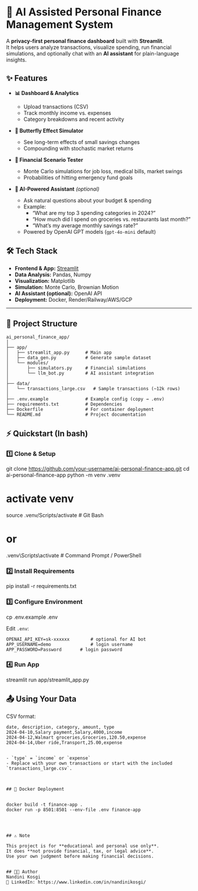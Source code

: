 # 🧾 AI Assisted Personal Finance Management System  

A **privacy-first personal finance dashboard** built with **Streamlit**.  
It helps users analyze transactions, visualize spending, run financial simulations, and optionally chat with an **AI assistant** for plain-language insights.  



## ✨ Features  

- **📊 Dashboard & Analytics**  
  - Upload transactions (CSV)  
  - Track monthly income vs. expenses  
  - Category breakdowns and recent activity  

- **🦋 Butterfly Effect Simulator**  
  - See long-term effects of small savings changes  
  - Compounding with stochastic market returns  

- **🔮 Financial Scenario Tester**  
  - Monte Carlo simulations for job loss, medical bills, market swings  
  - Probabilities of hitting emergency fund goals  

- **🤖 AI-Powered Assistant** *(optional)*  
  - Ask natural questions about your budget & spending  
  - Example:  
    - “What are my top 3 spending categories in 2024?”  
    - “How much did I spend on groceries vs. restaurants last month?”  
    - “What’s my average monthly savings rate?”  
  - Powered by OpenAI GPT models (`gpt-4o-mini` default)  



## 🛠️ Tech Stack  

- **Frontend & App:** [Streamlit](https://streamlit.io/)  
- **Data Analysis:** Pandas, Numpy  
- **Visualization:** Matplotlib  
- **Simulation:** Monte Carlo, Brownian Motion  
- **AI Assistant (optional):** OpenAI API  
- **Deployment:** Docker, Render/Railway/AWS/GCP  

---

## 📂 Project Structure  

```
ai_personal_finance_app/
│
├── app/
│   ├── streamlit_app.py      # Main app
│   ├── data_gen.py           # Generate sample dataset
│   └── modules/
│       ├── simulators.py     # Financial simulations
│       └── llm_bot.py        # AI assistant integration
│
├── data/
│   └── transactions_large.csv   # Sample transactions (~12k rows)
│
├── .env.example              # Example config (copy → .env)
├── requirements.txt          # Dependencies
├── Dockerfile                # For container deployment
└── README.md                 # Project documentation
```



## ⚡ Quickstart (In bash) 

### 1️⃣ Clone & Setup 

git clone https://github.com/your-username/ai-personal-finance-app.git
cd ai-personal-finance-app
python -m venv .venv
# activate venv
source .venv/Scripts/activate     # Git Bash
# or
.venv\Scripts\activate            # Command Prompt / PowerShell


### 2️⃣ Install Requirements  

pip install -r requirements.txt


### 3️⃣ Configure Environment  

cp .env.example .env


Edit `.env`:
```env
OPENAI_API_KEY=sk-xxxxxx        # optional for AI bot
APP_USERNAME=demo               # login username
APP_PASSWORD=Password       # login password
```

### 4️⃣ Run App  

streamlit run app/streamlit_app.py



## 📤 Using Your Data  

CSV format:
```
date, description, category, amount, type
2024-04-10,Salary payment,Salary,4000,income
2024-04-12,Walmart groceries,Groceries,120.50,expense
2024-04-14,Uber ride,Transport,25.00,expense


- `type` = `income` or `expense`  
- Replace with your own transactions or start with the included `transactions_large.csv`.  



## 🐳 Docker Deployment  


docker build -t finance-app .
docker run -p 8501:8501 --env-file .env finance-app




## ⚠️ Note  

This project is for **educational and personal use only**.  
It does **not provide financial, tax, or legal advice**.  
Use your own judgment before making financial decisions.  


## 👩‍💻 Author
Nandini Kosgi
🔗 LinkedIn: https://www.linkedin.com/in/nandinikosgi/
